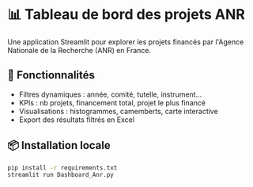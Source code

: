 # 📊 Tableau de bord des projets ANR

Une application Streamlit pour explorer les projets financés par l'Agence Nationale de la Recherche (ANR) en France.

## 🚀 Fonctionnalités
- Filtres dynamiques : année, comité, tutelle, instrument...
- KPIs : nb projets, financement total, projet le plus financé
- Visualisations : histogrammes, camemberts, carte interactive
- Export des résultats filtrés en Excel

## 📦 Installation locale
```bash
pip install -r requirements.txt
streamlit run Dashboard_Anr.py
